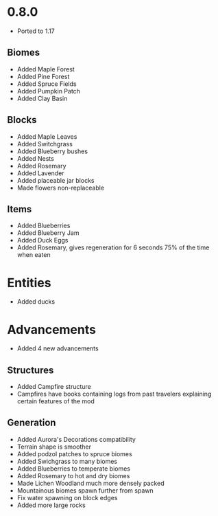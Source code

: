 # 0.8.0

* Ported to 1.17

## Biomes
* Added Maple Forest
* Added Pine Forest
* Added Spruce Fields
* Added Pumpkin Patch
* Added Clay Basin

## Blocks
* Added Maple Leaves
* Added Switchgrass
* Added Blueberry bushes
* Added Nests
* Added Rosemary
* Added Lavender
* Added placeable jar blocks
* Made flowers non-replaceable

## Items
* Added Blueberries
* Added Blueberry Jam
* Added Duck Eggs
* Added Rosemary, gives regeneration for 6 seconds 75% of the time when eaten

# Entities
* Added ducks

# Advancements
* Added 4 new advancements

## Structures
* Added Campfire structure
* Campfires have books containing logs from past travelers explaining certain features of the mod

## Generation
* Added Aurora's Decorations compatibility
* Terrain shape is smoother
* Added podzol patches to spruce biomes
* Added Swichgrass to many biomes
* Added Blueberries to temperate biomes
* Added Rosemary to hot and dry biomes
* Made Lichen Woodland much more densely packed
* Mountainous biomes spawn further from spawn
* Fix water spawning on block edges
* Added more large rocks